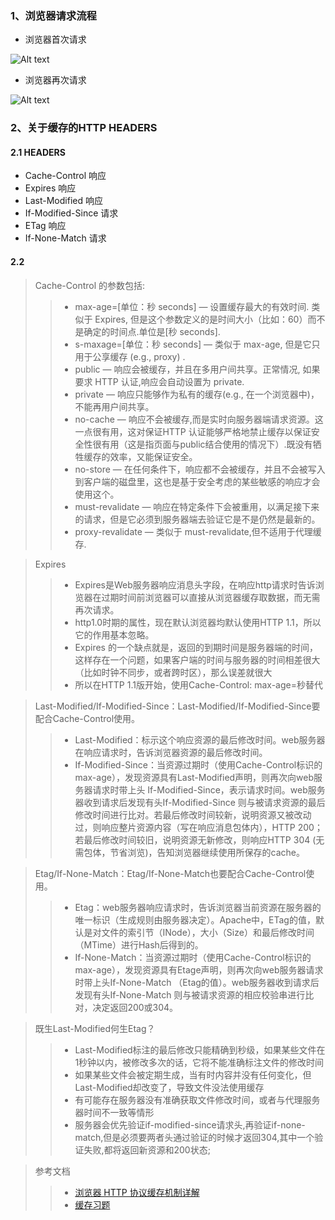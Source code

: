 ### 1、浏览器请求流程
* 浏览器首次请求

![Alt text](http://static.oschina.net/uploads/space/2015/0119/015343_psx2_568818.png)
* 浏览器再次请求

![Alt text](http://static.oschina.net/uploads/space/2015/0119/015353_P04w_568818.png)

### 2、关于缓存的HTTP HEADERS
#### 2.1 HEADERS
* Cache-Control	      响应
* Expires	            响应
* Last-Modified	      响应
* If-Modified-Since	  请求
* ETag	              响应
* If-None-Match       请求
#### 2.2 
> Cache-Control 的参数包括:
>>* max-age=[单位：秒 seconds] — 设置缓存最大的有效时间. 类似于 Expires, 但是这个参数定义的是时间大小（比如：60）而不是确定的时间点.单位是[秒 seconds].
>>* s-maxage=[单位：秒 seconds] — 类似于 max-age, 但是它只用于公享缓存 (e.g., proxy) .
>>* public — 响应会被缓存，并且在多用户间共享。正常情况, 如果要求 HTTP 认证,响应会自动设置为 private.
>>* private — 响应只能够作为私有的缓存(e.g., 在一个浏览器中)，不能再用户间共享。
>>* no-cache — 响应不会被缓存,而是实时向服务器端请求资源。这一点很有用，这对保证HTTP 认证能够严格地禁止缓存以保证安全性很有用（这是指页面与public结合使用的情况下）.既没有牺牲缓存的效率，又能保证安全。
>>* no-store — 在任何条件下，响应都不会被缓存，并且不会被写入到客户端的磁盘里，这也是基于安全考虑的某些敏感的响应才会使用这个。
>>* must-revalidate — 响应在特定条件下会被重用，以满足接下来的请求，但是它必须到服务器端去验证它是不是仍然是最新的。
>>* proxy-revalidate — 类似于 must-revalidate,但不适用于代理缓存.

> Expires
>>* Expires是Web服务器响应消息头字段，在响应http请求时告诉浏览器在过期时间前浏览器可以直接从浏览器缓存取数据，而无需再次请求。
>>* http1.0时期的属性，现在默认浏览器均默认使用HTTP 1.1，所以它的作用基本忽略。
>>* Expires 的一个缺点就是，返回的到期时间是服务器端的时间，这样存在一个问题，如果客户端的时间与服务器的时间相差很大（比如时钟不同步，或者跨时区），那么误差就很大
>>* 所以在HTTP 1.1版开始，使用Cache-Control: max-age=秒替代

> Last-Modified/If-Modified-Since：Last-Modified/If-Modified-Since要配合Cache-Control使用。
>>* Last-Modified：标示这个响应资源的最后修改时间。web服务器在响应请求时，告诉浏览器资源的最后修改时间。
>>* If-Modified-Since：当资源过期时（使用Cache-Control标识的max-age），发现资源具有Last-Modified声明，则再次向web服务器请求时带上头 If-Modified-Since，表示请求时间。web服务器收到请求后发现有头If-Modified-Since 则与被请求资源的最后修改时间进行比对。若最后修改时间较新，说明资源又被改动过，则响应整片资源内容（写在响应消息包体内），HTTP 200；若最后修改时间较旧，说明资源无新修改，则响应HTTP 304 (无需包体，节省浏览)，告知浏览器继续使用所保存的cache。

> Etag/If-None-Match：Etag/If-None-Match也要配合Cache-Control使用。
>>* Etag：web服务器响应请求时，告诉浏览器当前资源在服务器的唯一标识（生成规则由服务器决定）。Apache中，ETag的值，默认是对文件的索引节（INode），大小（Size）和最后修改时间（MTime）进行Hash后得到的。
>>* If-None-Match：当资源过期时（使用Cache-Control标识的max-age），发现资源具有Etage声明，则再次向web服务器请求时带上头If-None-Match （Etag的值）。web服务器收到请求后发现有头If-None-Match 则与被请求资源的相应校验串进行比对，决定返回200或304。

> 既生Last-Modified何生Etag？
>>* Last-Modified标注的最后修改只能精确到秒级，如果某些文件在1秒钟以内，被修改多次的话，它将不能准确标注文件的修改时间
>>* 如果某些文件会被定期生成，当有时内容并没有任何变化，但Last-Modified却改变了，导致文件没法使用缓存
>>* 有可能存在服务器没有准确获取文件修改时间，或者与代理服务器时间不一致等情形
>>* 服务器会优先验证if-modified-since请求头,再验证if-none-match,但是必须要两者头通过验证的时候才返回304,其中一个验证失败,都将返回新资源和200状态;

> 参考文档
>>* [浏览器 HTTP 协议缓存机制详解](https://www.cnblogs.com/520yang/articles/4807408.html)
>>* [缓存习题](https://mp.weixin.qq.com/s?__biz=MzA3NTYzODYzMg==&mid=2653578381&idx=1&sn=3f676e2b2e08bcff831c69d31cf51c51&chksm=84b3b68ab3c43f9c9f5fc826f462494dc8457d8994c3789007b7182e3d30e86876688ea1bc8f&mpshare=1&scene=1&srcid=1215muPmHY8jyQT277grjyvE#rd)
